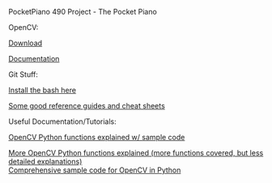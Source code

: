 PocketPiano
490 Project - The Pocket Piano

OpenCV:
<p>
<a href="http://opencv.org/downloads.html">Download</a> </p>

<a href="http://docs.opencv.org/2.4/doc/tutorials/introduction/table_of_content_introduction/table_of_content_introduction.html">Documentation</a>
<p>
Git Stuff:
<p>
<a href="https://git-scm.com/download/win">Install the bash here</a>
<p>
<a href="https://git-scm.com/docs">Some good reference guides and cheat sheets</a>

Useful Documentation/Tutorials:
<p>
<a href="http://docs.opencv.org/trunk/d2/d96/tutorial_py_table_of_contents_imgproc.html">OpenCV Python functions explained w/ sample code </a>
<p>
<a href="http://scipy.github.io/old-wiki/pages/Tentative_NumPy_Tutorial">More OpenCV Python functions explained (more functions covered, but less detailed explanations)</a>
<br>
<a href="http://scipy.github.io/old-wiki/pages/Numpy_Example_List">Comprehensive sample code for OpenCV in Python</a>
